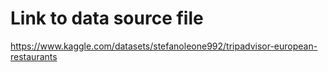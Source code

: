 # Link to data source file
https://www.kaggle.com/datasets/stefanoleone992/tripadvisor-european-restaurants
